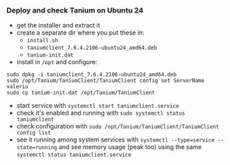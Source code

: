 ### Deploy and check Tanium on Ubuntu 24

- get the installer and extract it
- create a separate dir where you put these in:
  - `install.sh`
  - `taniumclient_7.6.4.2106-ubuntu24_amd64.deb`
  - `tanium-init.dat`
- install in `/opt` and configure:
```
sudo dpkg -i taniumclient_7.6.4.2106-ubuntu24_amd64.deb
sudo /opt/Tanium/TaniumClient/TaniumClient config set ServerName valeriu
sudo cp tanium-init.dat /opt/Tanium/TaniumClient
```
- start service with `systemctl start taniumclient.service`
- check it's enabled and running  with `sudo systemctl status taniumclient`
- check configuration with `sudo /opt/Tanium/TaniumClient/TaniumClient config list`
- see it running among system services with `systemctl --type=service --state=running`
  and see memory usage (peak too) using the same `systemctl status taniumclient.service`